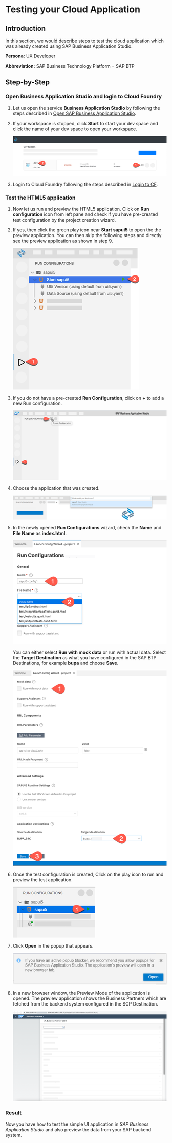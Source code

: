 
# Testing your Cloud Application

## Introduction

In this section, we would describe steps to test the cloud application which was already created using SAP Business Application Studio.

**Persona:** UX Developer

**Abbreviation:** SAP Business Technology Platform = SAP BTP

## Step-by-Step


### Open Business Application Studio and login to Cloud Foundry

1. Let us open the service **Business Application Studio** by following the steps described in [Open SAP Business Application Studio](../develop/README.md#open-sap-business-application-studio).
2. If your workspace is stopped, click **Start** to start your dev space and click the name of your dev space to open your workspace.

   ![Start Workspace](./images/startWorkspace.png)

3. Login to Cloud Foundry following the steps described in [Login to CF](../develop/README.md#login-to-cloud-foundry-in-sap-business-application-studio).
   

### Test the HTML5 application
   
1. Now let us run and preview the HTML5 application. Click on **Run configuration** icon from left pane and check if you have pre-created test configuration by the project creation wizard.
2. If yes, then click the green play icon near **Start sapui5** to open the the preview application. You can then skip the following steps and directly see the preview application as shown in step 9.

   ![startApp](./images/startApp.png)

3. If you do not have a pre-created **Run Configuration**, click on **+** to add a new Run configuration.

   ![Run Config](./images/RunConfig.png)
   
4. Choose the application that was created.

   ![Select Project](./images/RunConfig2.png)

   
5. In the newly opened **Run Configurations** wizard, check the **Name** and **File Name** as **index.html**. 

   ![Select UI5 Version](./images/RunConfig4.png)
    
   You can either select **Run with mock data** or run with actual data. Select the **Target Destination** as what you have configured in the SAP BTP Destinations, for example **bupa** and choose **Save**.  

   ![Enter Name](./images/RunConfig5.png)
   
    
6. Once the test configuration is created, Click on the play icon to run and preview the test application.

    ![Test App](./images/TestApp.png)
   
7. Click **Open** in the popup that appears.

    ![Test App2](./images/TestApp2.png)
   
8. In a new browser window, the Preview Mode of the application is opened. The preview application shows the Business Partners which are fetched from the backend system configured in the SCP Destination.

    ![runApp](./images/runApp.png)

### Result
Now you have how to test the simple UI application in *SAP Business Application Studio* and also preview the data from your SAP backend system.

   
